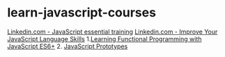 # learn-javascript-courses

[Linkedin.com - JavaScript essential training](https://www.linkedin.com/learning/javascript-essential-training-3/)
[Linkedin.com - Improve Your JavaScript Language Skills](https://www.linkedin.com/learning/paths/improve-your-javascript-language-skills?u=2175986)
  1.[Learning Functional Programming with JavaScript ES6+](https://www.linkedin.com/learning/learning-functional-programming-with-javascript-es6-plus/a-functional-approach-to-transform-code)
  2. [JavaScript Prototypes](https://www.linkedin.com/learning/javascript-prototypes/)